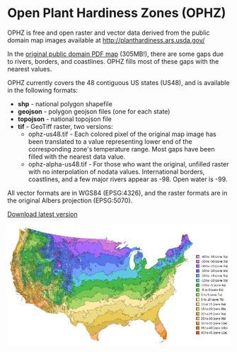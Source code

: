 Open Plant Hardiness Zones (OPHZ)
===

OPHZ is free and open raster and vector data derived from the public domain map images available at http://planthardiness.ars.usda.gov/

In the [original public domain PDF map](http://planthardiness.ars.usda.gov/PHZMWeb/Images/All_states_halfzones_poster_rgb_300dpi.pdf) (305MB!), there are some gaps due to rivers, borders, and coastlines.  OPHZ fills most of these gaps with the nearest values.

OPHZ currently covers the 48 contiguous US states (US48), and is available in the following formats:
* **shp** - national polygon shapefile
* **geojson** - polygon geojson files (one for each state)
* **topojson** - national topojson file
* **tif** - GeoTiff raster, two versions:
  * ophz-us48.tif - Each colored pixel of the original map image has been translated to a value representing lower end of the corresponding zone's temperature range.  Most gaps have been filled with the nearest data value.
  * ophz-alpha-us48.tif - For those who want the original, unfilled raster with no interpolation of nodata values.  International borders, coastlines, and a few major rivers appear as -98.  Open water is -99.

All vector formats are in WGS84 (EPSG:4326), and the raster formats are in the original Albers projection (EPSG:5070).

[Download latest version](https://github.com/kgjenkins/ophz/releases/latest)

![ophz](ophz.png)

